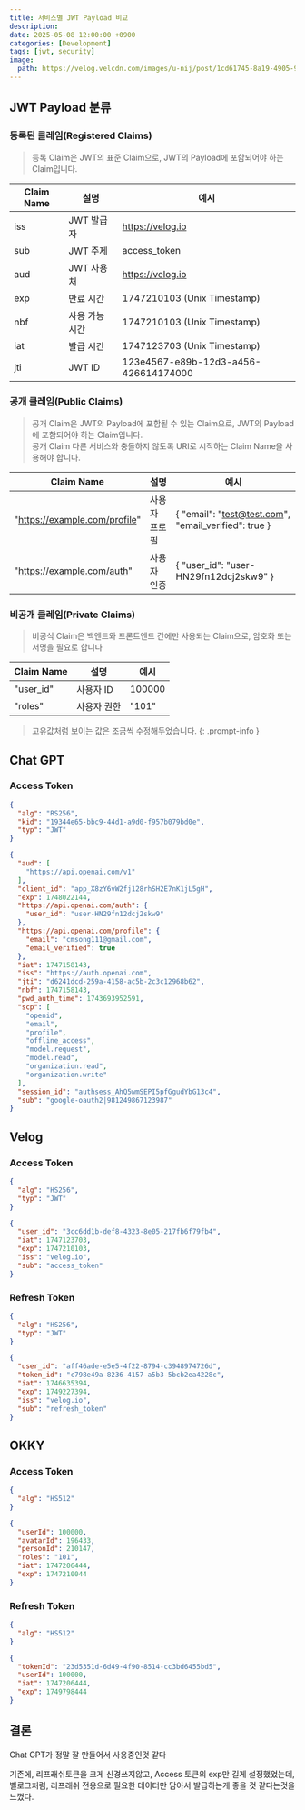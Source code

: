```yaml
---
title: 서비스별 JWT Payload 비교
description:  
date: 2025-05-08 12:00:00 +0900
categories: [Development]
tags: [jwt, security]
image:
  path: https://velog.velcdn.com/images/u-nij/post/1cd61745-8a19-4905-91fa-3b44fd9a86fa/image.png
---
```

## JWT Payload 분류

### 등록된 클레임(Registered Claims)
> 등록 Claim은 JWT의 표준 Claim으로, JWT의 Payload에 포함되어야 하는 Claim입니다. 

| Claim Name | 설명           | 예시                                 |
| ---------- | -------------- | ------------------------------------ |
| iss        | JWT 발급자     | https://velog.io                     |
| sub        | JWT 주제       | access_token                         |
| aud        | JWT 사용처     | https://velog.io                     |
| exp        | 만료 시간      | 1747210103 (Unix Timestamp)          |
| nbf        | 사용 가능 시간 | 1747210103  (Unix Timestamp)         |
| iat        | 발급 시간      | 1747123703 (Unix Timestamp)          |
| jti        | JWT ID         | 123e4567-e89b-12d3-a456-426614174000 |

### 공개 클레임(Public Claims)

> 공개 Claim은 JWT의 Payload에 포함될 수 있는 Claim으로, JWT의 Payload에 포함되어야 하는 Claim입니다. <br>
> 공개 Claim 다른 서비스와 충돌하지 않도록 URI로 시작하는 Claim Name을 사용해야 합니다.

| Claim Name                    | 설명          | 예시                                                 |
| ----------------------------- | ------------- | ---------------------------------------------------- |
| "https://example.com/profile" | 사용자 프로필 | { "email": "test@test.com", "email_verified": true } |
| "https://example.com/auth"    | 사용자 인증   | { "user_id": "user-HN29fn12dcj2skw9" }               |

### 비공개 클레임(Private Claims)

> 비공식 Claim은 백엔드와 프론트엔드 간에만 사용되는 Claim으로, 암호화 또는 서명을 필요로 합니다

| Claim Name | 설명        | 예시   |
| ---------- | ----------- | ------ |
| "user_id"  | 사용자 ID   | 100000 |
| "roles"    | 사용자 권한 | "101"  |

> 고유값처럼 보이는 값은 조금씩 수정해두었습니다.
{: .prompt-info }

## Chat GPT

### Access Token

```json
{
  "alg": "RS256",
  "kid": "19344e65-bbc9-44d1-a9d0-f957b079bd0e",
  "typ": "JWT"
}
```

```json
{
  "aud": [
    "https://api.openai.com/v1"
  ],
  "client_id": "app_X8zY6vW2fj128rhSH2E7nK1jL5gH",
  "exp": 1748022144,
  "https://api.openai.com/auth": {
    "user_id": "user-HN29fn12dcj2skw9"
  },
  "https://api.openai.com/profile": {
    "email": "cmsong111@gmail.com",
    "email_verified": true
  },
  "iat": 1747158143,
  "iss": "https://auth.openai.com",
  "jti": "d6241dcd-259a-4158-ac5b-2c3c12968b62",
  "nbf": 1747158143,
  "pwd_auth_time": 1743693952591,
  "scp": [
    "openid",
    "email",
    "profile",
    "offline_access",
    "model.request",
    "model.read",
    "organization.read",
    "organization.write"
  ],
  "session_id": "authsess_AhQ5wmSEPI5pfGgudYbG13c4",
  "sub": "google-oauth2|981249867123987"
}
```

## Velog

### Access Token

```json
{
  "alg": "HS256",
  "typ": "JWT"
}
```

```json
{
  "user_id": "3cc6dd1b-def8-4323-8e05-217fb6f79fb4",
  "iat": 1747123703,
  "exp": 1747210103,
  "iss": "velog.io",
  "sub": "access_token"
}
```

### Refresh Token

```json
{
  "alg": "HS256",
  "typ": "JWT"
}
```

```json
{
  "user_id": "aff46ade-e5e5-4f22-8794-c3948974726d",
  "token_id": "c798e49a-8236-4157-a5b3-5bcb2ea4228c",
  "iat": 1746635394,
  "exp": 1749227394,
  "iss": "velog.io",
  "sub": "refresh_token"
}
```

## OKKY

### Access Token

```json
{
  "alg": "HS512"
}
```

```json
{
  "userId": 100000,
  "avatarId": 196433,
  "personId": 210147,
  "roles": "101",
  "iat": 1747206444,
  "exp": 1747210044
}
```


### Refresh Token

```json
{
  "alg": "HS512"
}
```

```json
{
  "tokenId": "23d5351d-6d49-4f90-8514-cc3bd6455bd5",
  "userId": 100000,
  "iat": 1747206444,
  "exp": 1749798444
}
```


## 결론

Chat GPT가 정말 잘 만들어서 사용중인것 같다

기존에, 리프래쉬토큰을 크게 신경쓰지않고, Access 토큰의 exp만 길게 설정했었는데, 벨로그처럼, 리프래쉬 전용으로 필요한 데이터만 담아서 발급하는게 좋을 것 같다는것을 느꼈다.
